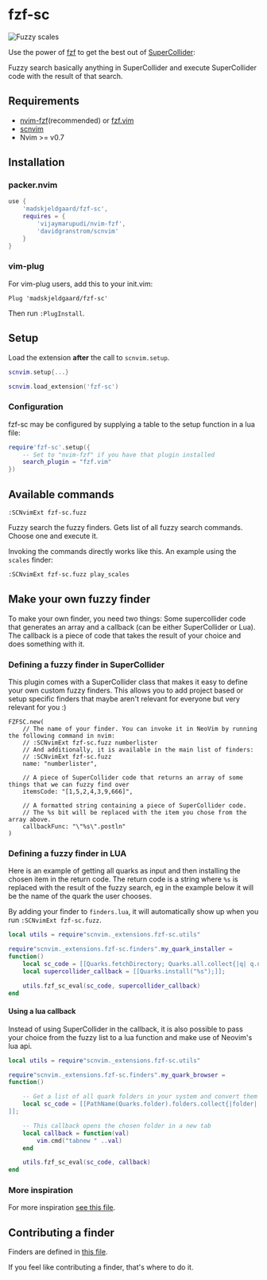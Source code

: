 # fzf-sc

![Fuzzy scales](assets/fzf-sc-fuzzyscales.gif)

Use the power of [fzf](https://github.com/junegunn/fzf) to get the best out of [SuperCollider](https://supercollider.github.io/):

Fuzzy search basically anything in SuperCollider and execute SuperCollider code with the result of that search.

## Requirements

- [nvim-fzf](https://github.com/vijaymarupudi/nvim-fzf)(recommended) or [fzf.vim](https://github.com/junegunn/fzf.vim)
- [scnvim](https://github.com/davidgranstrom/scnvim)
- Nvim >= v0.7

## Installation

### packer.nvim

```lua
use {
	'madskjeldgaard/fzf-sc',
	requires = {
		'vijaymarupudi/nvim-fzf',
		'davidgranstrom/scnvim'
	}
}
```


### vim-plug
For vim-plug users, add this to your init.vim:

`Plug 'madskjeldgaard/fzf-sc'`

Then run `:PlugInstall`.

## Setup

Load the extension **after** the call to `scnvim.setup`.

```lua
scnvim.setup{...}

scnvim.load_extension('fzf-sc')
```


### Configuration

fzf-sc may be configured by supplying a table to the setup function in a lua file:

```lua
require'fzf-sc'.setup({
	-- Set to "nvim-fzf" if you have that plugin installed
	search_plugin = "fzf.vim" 
})
```

## Available commands
`:SCNvimExt fzf-sc.fuzz`

Fuzzy search the fuzzy finders. Gets list of all fuzzy search commands. Choose one and execute it.

Invoking the commands directly works like this. An example using the `scales` finder:

```bash
:SCNvimExt fzf-sc.fuzz play_scales
```

## Make your own fuzzy finder

To make your own finder, you need two things: Some supercollider code that generates an array and a callback (can be either SuperCollider or Lua). The callback is a piece of code that takes the result of your choice and does something with it. 


### Defining a fuzzy finder in SuperCollider

This plugin comes with a SuperCollider class that makes it easy to define your own custom fuzzy finders. This allows you to add project based or setup specific finders that maybe aren't relevant for everyone but very relevant for you :)

```supercollider
FZFSC.new(
	// The name of your finder. You can invoke it in NeoVim by running the following command in nvim:
	// :SCNvimExt fzf-sc.fuzz numberlister
	// And additionally, it is available in the main list of finders:
	// :SCNvimExt fzf-sc.fuzz
	name: "numberlister", 

	// A piece of SuperCollider code that returns an array of some things that we can fuzzy find over
	itemsCode: "[1,5,2,4,3,9,666]",

	// A formatted string containing a piece of SuperCollider code. 
	// The %s bit will be replaced with the item you chose from the array above.
	callbackFunc: "\"%s\".postln"
)
```

### Defining a fuzzy finder in LUA

Here is an example of getting all quarks as input and then installing the chosen item in the return code. The return code is a string where `%s` is replaced with the result of the fuzzy search, eg in the example below it will be the name of the quark the user chooses.

By adding your finder to `finders.lua`, it will automatically show up when you run `:SCNvimExt fzf-sc.fuzz`.

```lua
local utils = require"scnvim._extensions.fzf-sc.utils"

require"scnvim._extensions.fzf-sc.finders".my_quark_installer = 
function()
	local sc_code = [[Quarks.fetchDirectory; Quarks.all.collect{|q| q.name}]];
	local supercollider_callback = [[Quarks.install("%s");]];

	utils.fzf_sc_eval(sc_code, supercollider_callback)
end
```

#### Using a lua callback

Instead of using SuperCollider in the callback, it is also possible to pass your choice from the fuzzy list to a lua function and make use of Neovim's lua api.

```lua
local utils = require"scnvim._extensions.fzf-sc.utils"

require"scnvim._extensions.fzf-sc.finders".my_quark_browser = 
function()

	-- Get a list of all quark folders in your system and convert them to full paths
	local sc_code = [[PathName(Quarks.folder).folders.collect{|folder| folder.fullPath}
]];

	-- This callback opens the chosen folder in a new tab
	local callback = function(val) 
		vim.cmd("tabnew " ..val) 
	end

	utils.fzf_sc_eval(sc_code, callback)
end
```

### More inspiration 

For more inspiration [see this file](lua/scnvim/_extensions/fzf-sc/finders.lua). 

## Contributing a finder

Finders are defined in [this file](lua/scnvim/_extensions/fzf-sc/finders.lua). 

If you feel like contributing a finder, that's where to do it.
